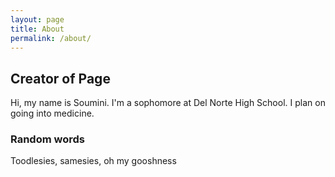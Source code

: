 ```yaml
---
layout: page
title: About
permalink: /about/
---
```


## Creator of Page

Hi, my name is Soumini. I'm a sophomore at Del Norte High School. I plan on going into medicine.


### Random words 

Toodlesies, samesies, oh my gooshness